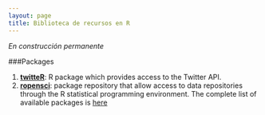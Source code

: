 ```yaml
---
layout: page
title: Biblioteca de recursos en R
---
```


*En construcción permanente*

###Packages

1. [**twitteR**](https://github.com/geoffjentry/twitteR): R package which provides access to the Twitter API.
2. [**ropensci**](https://ropensci.org/): package repository that allow access to data repositories through the R statistical programming environment. The complete list of available packages is [here](https://ropensci.org/packages/)
